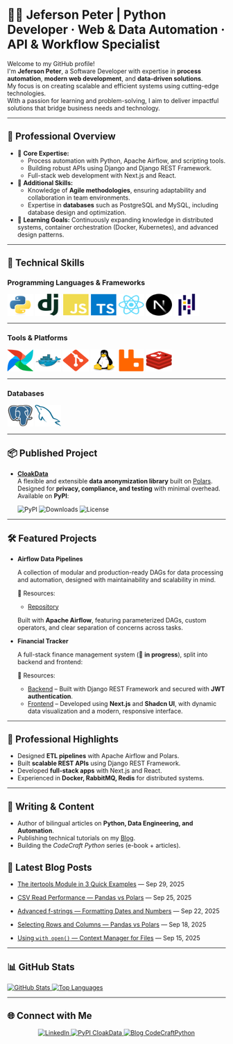 # 👨‍💻 Jeferson Peter | Python Developer · Web & Data Automation · API & Workflow Specialist

Welcome to my GitHub profile!  
I'm **Jeferson Peter**, a Software Developer with expertise in **process automation**, **modern web development**, and **data-driven solutions**.  
My focus is on creating scalable and efficient systems using cutting-edge technologies.  
With a passion for learning and problem-solving, I aim to deliver impactful solutions that bridge business needs and technology.

---

## 💼 Professional Overview

- 🔧 **Core Expertise:**
  - Process automation with Python, Apache Airflow, and scripting tools.
  - Building robust APIs using Django and Django REST Framework.
  - Full-stack web development with Next.js and React.
- 🌟 **Additional Skills:**
  - Knowledge of **Agile methodologies**, ensuring adaptability and collaboration in team environments.
  - Expertise in **databases** such as PostgreSQL and MySQL, including database design and optimization.
- 📖 **Learning Goals:** Continuously expanding knowledge in distributed systems, container orchestration (Docker, Kubernetes), and advanced design patterns.

---

## 🚀 Technical Skills

### **Programming Languages & Frameworks**
<div style="display: inline_block">
  <img src="https://raw.githubusercontent.com/devicons/devicon/master/icons/python/python-original.svg" alt="Python" height="50" width="60">
  <img src="https://raw.githubusercontent.com/devicons/devicon/master/icons/django/django-plain.svg" alt="Django" height="50" width="60">
  <img src="https://raw.githubusercontent.com/devicons/devicon/master/icons/javascript/javascript-plain.svg" alt="JavaScript" height="50" width="60">
  <img src="https://raw.githubusercontent.com/devicons/devicon/master/icons/typescript/typescript-plain.svg" alt="TypeScript" height="50" width="60">
  <img src="https://raw.githubusercontent.com/devicons/devicon/master/icons/react/react-original.svg" alt="React" height="50" width="60">
  <img src="https://raw.githubusercontent.com/devicons/devicon/master/icons/nextjs/nextjs-original.svg" alt="NextJS" height="50" width="60">
  <img src="https://raw.githubusercontent.com/devicons/devicon/master/icons/pandas/pandas-original.svg" alt="Pandas" height="50" width="60">
</div>

---

### **Tools & Platforms**
<div style="display: inline_block">
  <img src="https://raw.githubusercontent.com/devicons/devicon/master/icons/apacheairflow/apacheairflow-original.svg" alt="Apache Airflow" height="50" width="60">
  <img src="https://raw.githubusercontent.com/devicons/devicon/master/icons/docker/docker-original.svg" alt="Docker" height="50" width="60">
  <img src="https://raw.githubusercontent.com/devicons/devicon/master/icons/git/git-original.svg" alt="Git" height="50" width="60">
  <img src="https://raw.githubusercontent.com/devicons/devicon/master/icons/linux/linux-original.svg" alt="Linux" height="50" width="60">
  <img src="https://raw.githubusercontent.com/devicons/devicon/master/icons/rabbitmq/rabbitmq-original.svg" alt="RabbitMQ" height="50" width="60">
  <img src="https://raw.githubusercontent.com/devicons/devicon/master/icons/redis/redis-original.svg" alt="Redis" height="50" width="60">
</div>

---

### **Databases**
<div style="display: inline_block">
  <img src="https://raw.githubusercontent.com/devicons/devicon/master/icons/postgresql/postgresql-original.svg" alt="PostgreSQL" height="50" width="60">
  <img src="https://raw.githubusercontent.com/devicons/devicon/master/icons/mysql/mysql-original.svg" alt="MySQL" height="50" width="60">
</div>

---

## 📦 Published Project

- [**CloakData**](https://pypi.org/project/cloakdata/)  
  A flexible and extensible **data anonymization library** built on [Polars](https://pola.rs/).  
  Designed for **privacy, compliance, and testing** with minimal overhead.  
  Available on **PyPI**:  

  ![PyPI](https://img.shields.io/pypi/v/cloakdata?style=flat-square) 
  ![Downloads](https://img.shields.io/pypi/dm/cloakdata?style=flat-square) 
  ![License](https://img.shields.io/github/license/Jeferson-Peter/cloakdata?style=flat-square)

---

## 🛠️ Featured Projects

- **Airflow Data Pipelines**
  
  A collection of modular and production-ready DAGs for data processing and automation, designed with maintainability and scalability in mind.

  🔗 Resources:  
  - [Repository](https://github.com/Jeferson-Peter/airflow)

  Built with **Apache Airflow**, featuring parameterized DAGs, custom operators, and clear separation of concerns across tasks.

- **Financial Tracker**
  
  A full-stack finance management system (🚧 **in progress**), split into backend and frontend:

  🔗 Resources:  
  - [Backend](https://github.com/Jeferson-Peter/financial-tracker-api) – Built with Django REST Framework and secured with **JWT authentication**.  
  - [Frontend](https://github.com/Jeferson-Peter/financial-tracker-ui) – Developed using **Next.js** and **Shadcn UI**, with dynamic data visualization and a modern, responsive interface.

---

## 🌟 Professional Highlights

- Designed **ETL pipelines** with Apache Airflow and Polars.  
- Built **scalable REST APIs** using Django REST Framework.  
- Developed **full-stack apps** with Next.js and React.  
- Experienced in **Docker, RabbitMQ, Redis** for distributed systems.

---

## 📝 Writing & Content

- Author of bilingual articles on **Python, Data Engineering, and Automation**.  
- Publishing technical tutorials on my [Blog](https://www.codecraftpython.com).  
- Building the *CodeCraft Python* series (e-book + articles).

## 📰 Latest Blog Posts
<!-- BLOG-POST-LIST:START -->
- [The itertools Module in 3 Quick Examples](https://codecraftpython.com/blog/the-itertools-module-in-3-quick-examples) — Sep 29, 2025

- [CSV Read Performance — Pandas vs Polars](https://codecraftpython.com/blog/csv-read-performance-pandas-vs-polars) — Sep 25, 2025

- [Advanced f-strings — Formatting Dates and Numbers](https://codecraftpython.com/blog/advanced-f-strings-formatting-dates-and-numbers) — Sep 22, 2025

- [Selecting Rows and Columns — Pandas vs Polars](https://codecraftpython.com/blog/selecting-rows-and-columns-pandas-vs-polars) — Sep 18, 2025

- [Using `with open()` — Context Manager for Files](https://codecraftpython.com/blog/using-with-open-context-manager-for-files) — Sep 15, 2025
<!-- BLOG-POST-LIST:END -->


---

## 📊 GitHub Stats
<a href="https://github.com/Jeferson-Peter">
  <img height="180em" src="https://github-readme-stats.vercel.app/api?username=Jeferson-Peter&show_icons=true&theme=radical&include_all_commits=true&count_private=true" alt="GitHub Stats"/>
</a>
<a href="https://github.com/Jeferson-Peter">
  <img height="180em" src="https://github-readme-stats.vercel.app/api/top-langs/?username=Jeferson-Peter&layout=compact&langs_count=10&theme=radical" alt="Top Languages"/>
</a>

---

## 🌐 Connect with Me

<p align="center">
  <a href="https://www.linkedin.com/in/jefersonpeter" target="_blank">
    <img alt="LinkedIn" src="https://img.shields.io/badge/LinkedIn-jefersonpeter-0A66C2?style=for-the-badge&logo=linkedin&logoColor=white">
  </a>
  <a href="https://pypi.org/project/cloakdata/" target="_blank">
    <img alt="PyPI CloakData" src="https://img.shields.io/badge/PyPI-CloakData-3775A9?style=for-the-badge&logo=pypi&logoColor=white">
  </a>
  <a href="https://www.codecraftpython.com" target="_blank">
    <img alt="Blog CodeCraftPython" src="https://img.shields.io/badge/Blog-CodeCraftPython-16a34a?style=for-the-badge&logo=mdbook&logoColor=white">
  </a>
</p>

